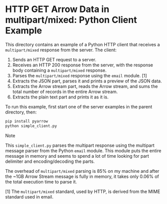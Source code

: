<!---
  Licensed to the Apache Software Foundation (ASF) under one
  or more contributor license agreements.  See the NOTICE file
  distributed with this work for additional information
  regarding copyright ownership.  The ASF licenses this file
  to you under the Apache License, Version 2.0 (the
  "License"); you may not use this file except in compliance
  with the License.  You may obtain a copy of the License at

    http://www.apache.org/licenses/LICENSE-2.0

  Unless required by applicable law or agreed to in writing,
  software distributed under the License is distributed on an
  "AS IS" BASIS, WITHOUT WARRANTIES OR CONDITIONS OF ANY
  KIND, either express or implied.  See the License for the
  specific language governing permissions and limitations
  under the License.
-->

# HTTP GET Arrow Data in multipart/mixed: Python Client Example

This directory contains an example of a Python HTTP client that receives a
`multipart/mixed` response from the server. The client:
1. Sends an HTTP GET request to a server.
2. Receives an HTTP 200 response from the server, with the response body
   containing a `multipart/mixed` response.
3. Parses the `multipart/mixed` response using the `email` module. [1]
4. Extracts the JSON part, parses it and prints a preview of the JSON data.
5. Extracts the Arrow stream part, reads the Arrow stream, and sums the
   total number of records in the entire Arrow stream.
6. Extracts the plain text part and prints it as it is.

To run this example, first start one of the server examples in the parent
directory, then:

```sh
pip install pyarrow
python simple_client.py
```

> [!NOTE]
> This `simple_client.py` parses the multipart response using the multipart
> message parser from the Python `email` module. This module puts the entire
> message in memory and seems to spend a lot of time looking for part delimiter
> and encoding/decoding the parts.
>
> The overhead of `multipart/mixed` parsing is 85% on my machine and after the
> ~1GB Arrow Stream message is fully in memory, it takes only 0.06% of the total
> execution time to parse it.

[1] The `multipart/mixed` standard, used by HTTP, is derived from the MIME
standard used in email.
